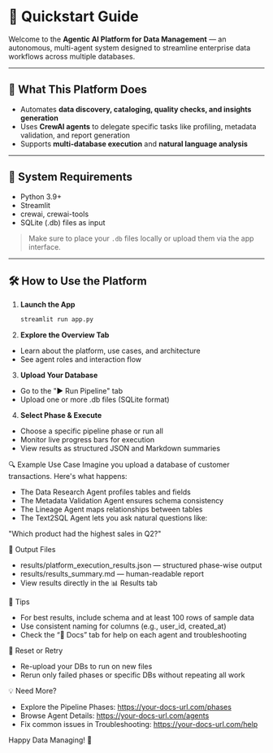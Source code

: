 # 🚀 Quickstart Guide

Welcome to the **Agentic AI Platform for Data Management** — an autonomous, multi-agent system designed to streamline enterprise data workflows across multiple databases.

---

## 🧠 What This Platform Does

- Automates **data discovery, cataloging, quality checks, and insights generation**
- Uses **CrewAI agents** to delegate specific tasks like profiling, metadata validation, and report generation
- Supports **multi-database execution** and **natural language analysis**

---

## 🔧 System Requirements

- Python 3.9+
- Streamlit
- crewai, crewai-tools
- SQLite (.db) files as input

> Make sure to place your `.db` files locally or upload them via the app interface.

---

## 🛠️ How to Use the Platform

1. **Launch the App**
   ```bash
   streamlit run app.py

2. **Explore the Overview Tab**
- Learn about the platform, use cases, and architecture
- See agent roles and interaction flow

3. **Upload Your Database**
- Go to the "▶️ Run Pipeline" tab
- Upload one or more .db files (SQLite format)

4. **Select Phase & Execute**
- Choose a specific pipeline phase or run all
- Monitor live progress bars for execution
- View results as structured JSON and Markdown summaries

🔍 Example Use Case
Imagine you upload a database of customer transactions. Here's what happens:
- The Data Research Agent profiles tables and fields
- The Metadata Validation Agent ensures schema consistency
- The Lineage Agent maps relationships between tables
- The Text2SQL Agent lets you ask natural questions like:

"Which product had the highest sales in Q2?"

📁 Output Files
- results/platform_execution_results.json — structured phase-wise output
- results/results_summary.md — human-readable report
- View results directly in the 📊 Results tab

🧩 Tips
- For best results, include schema and at least 100 rows of sample data
- Use consistent naming for columns (e.g., user_id, created_at)
- Check the “📘 Docs” tab for help on each agent and troubleshooting

🔄 Reset or Retry
- Re-upload your DBs to run on new files
- Rerun only failed phases or specific DBs without repeating all work

💡 Need More?
- Explore the Pipeline Phases: https://your-docs-url.com/phases
- Browse Agent Details: https://your-docs-url.com/agents
- Fix common issues in Troubleshooting: https://your-docs-url.com/help

Happy Data Managing! 🎉